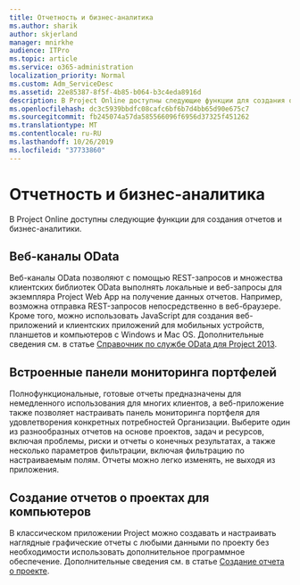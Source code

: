 ```yaml
---
title: Отчетность и бизнес-аналитика
ms.author: sharik
author: skjerland
manager: mnirkhe
audience: ITPro
ms.topic: article
ms.service: o365-administration
localization_priority: Normal
ms.custom: Adm_ServiceDesc
ms.assetid: 22e85387-8f5f-4b85-b064-b3c4eda8916d
description: В Project Online доступны следующие функции для создания отчетов и бизнес-аналитики.
ms.openlocfilehash: dc3c5939bbdfc08cafc6bf6b7d4bb65d90e675c7
ms.sourcegitcommit: fb245074a57da585566096f6956d37325f451262
ms.translationtype: MT
ms.contentlocale: ru-RU
ms.lasthandoff: 10/26/2019
ms.locfileid: "37733860"
---
```

# <a name="reporting-and-business-intelligence"></a>Отчетность и бизнес-аналитика

В Project Online доступны следующие функции для создания отчетов и бизнес-аналитики.
  
## <a name="odata-feeds"></a>Веб-каналы OData

Веб-каналы OData позволяют с помощью REST-запросов и множества клиентских библиотек OData выполнять локальные и веб-запросы для экземпляра Project Web App на получение данных отчетов. Например, возможна отправка REST-запросов непосредственно в веб-браузере. Кроме того, можно использовать JavaScript для создания веб-приложений и клиентских приложений для мобильных устройств, планшетов и компьютеров с Windows и Mac OS. Дополнительные сведения см. в статье [Справочник по службе OData для Project 2013](https://go.microsoft.com/fwlink/?LinkID=823655&amp;clcid=0x409).
  
## <a name="out-of-the-box-portfolio-dashboards"></a>Встроенные панели мониторинга портфелей

Полнофункциональные, готовые отчеты предназначены для немедленного использования для многих клиентов, а веб-приложение также позволяет настраивать панель мониторинга портфеля для удовлетворения конкретных потребностей Организации. Выберите один из разнообразных отчетов на основе проектов, задач и ресурсов, включая проблемы, риски и отчеты о конечных результатах, а также несколько параметров фильтрации, включая фильтрацию по настраиваемым полям. Отчеты можно легко изменять, не выходя из приложения. 
  
## <a name="project-desktop-reporting"></a>Создание отчетов о проектах для компьютеров

В классическом приложении Project можно создавать и настраивать наглядные графические отчеты с любыми данными по проекту без необходимости использовать дополнительное программное обеспечение. Дополнительные сведения см. в статье [Создание отчета о проекте](https://go.microsoft.com/fwlink/?LinkID=823657&amp;clcid=0x409).
  